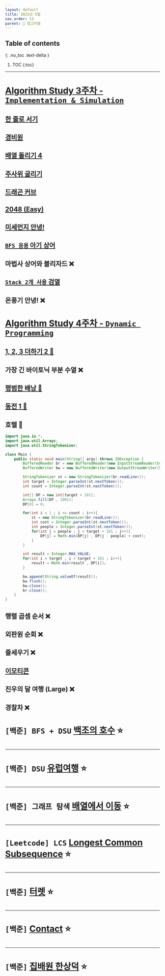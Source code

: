 ```yaml
---
layout: default
title: 2022년 5월
nav_order: 13
parent: 🐢 알고리즘
---
```

## Table of contents
{: .no_toc .text-delta }

1. TOC
{:toc}

---

# **[Algorithm Study 3주차 - `Implementation & Simulation`](https://github.com/jdalma/Algorithm-Study/tree/main/%5BWeek3%20-%20Implementation%20%26%20Simulation%5D/%EC%A0%95%ED%98%84%EC%A4%80)**

## [한 줄로 서기](https://github.com/jdalma/Algorithm-Study/blob/main/%5BWeek3%20-%20Implementation%20%26%20Simulation%5D/%EC%A0%95%ED%98%84%EC%A4%80/1_1138.java)
## [경비원](https://github.com/jdalma/Algorithm-Study/blob/main/%5BWeek3%20-%20Implementation%20%26%20Simulation%5D/%EC%A0%95%ED%98%84%EC%A4%80/2_2564.java)
## [배열 돌리기 4](https://github.com/jdalma/Algorithm-Study/blob/main/%5BWeek3%20-%20Implementation%20%26%20Simulation%5D/%EC%A0%95%ED%98%84%EC%A4%80/3_17406.java)
## [주사위 굴리기](https://github.com/jdalma/Algorithm-Study/blob/main/%5BWeek3%20-%20Implementation%20%26%20Simulation%5D/%EC%A0%95%ED%98%84%EC%A4%80/4_17499.java)
## [드래곤 커브](https://github.com/jdalma/Algorithm-Study/blob/main/%5BWeek3%20-%20Implementation%20%26%20Simulation%5D/%EC%A0%95%ED%98%84%EC%A4%80/5_15685.java)
## [2048 (Easy)](https://github.com/jdalma/Algorithm-Study/blob/main/%5BWeek3%20-%20Implementation%20%26%20Simulation%5D/%EC%A0%95%ED%98%84%EC%A4%80/6_12100.java)
## [미세먼지 안녕!](https://github.com/jdalma/Algorithm-Study/blob/main/%5BWeek3%20-%20Implementation%20%26%20Simulation%5D/%EC%A0%95%ED%98%84%EC%A4%80/7_17144.java)
## [`BFS 응용` 아기 상어](https://github.com/jdalma/Algorithm-Study/blob/main/%5BWeek3%20-%20Implementation%20%26%20Simulation%5D/%EC%A0%95%ED%98%84%EC%A4%80/8_16236.java)
## 마법사 상어와 블리자드 ❌
## [`Stack 2개 사용` 검열](https://github.com/jdalma/Algorithm-Study/blob/main/%5BWeek3%20-%20Implementation%20%26%20Simulation%5D/%EC%A0%95%ED%98%84%EC%A4%80/10_3111.java)
## 온풍기 안녕! ❌

# **[Algorithm Study 4주차 - `Dynamic Programming`](https://github.com/jdalma/Algorithm-Study/tree/main/%5BWeek4%20-%20DP%5D)**

## [1, 2, 3 더하기 2 🚨](https://github.com/jdalma/Algorithm-Study/blob/main/%5BWeek4%20-%20DP%5D/%EC%A0%95%ED%98%84%EC%A4%80/A_12101.java)
## 가장 긴 바이토닉 부분 수열 ❌
## [평범한 배낭 🚨](https://github.com/jdalma/Algorithm-Study/blob/main/%5BWeek4%20-%20DP%5D/%EC%A0%95%ED%98%84%EC%A4%80/C_12865.java)
## [동전 1 🚨](https://github.com/jdalma/Algorithm-Study/blob/main/%5BWeek4%20-%20DP%5D/%EC%A0%95%ED%98%84%EC%A4%80/D_2293.java)
## 호텔 🚨

```java
import java.io.*;
import java.util.Arrays;
import java.util.StringTokenizer;

class Main {
    public static void main(String[] args) throws IOException {
        BufferedReader br = new BufferedReader(new InputStreamReader(System.in));
        BufferedWriter bw = new BufferedWriter(new OutputStreamWriter(System.out));

        StringTokenizer st = new StringTokenizer(br.readLine());
        int target = Integer.parseInt(st.nextToken());
        int count = Integer.parseInt(st.nextToken());

        int[] DP = new int[target + 101];
        Arrays.fill(DP , 1001);
        DP[0] = 0;

        for(int i = 1 ; i <= count ; i++){
            st = new StringTokenizer(br.readLine());
            int cost = Integer.parseInt(st.nextToken());
            int people = Integer.parseInt(st.nextToken());
            for(int j = people ; j < target + 101 ; j++){
                DP[j] = Math.min(DP[j] , DP[j - people] + cost);
            }
        }

        int result = Integer.MAX_VALUE;
        for(int i = target ; i < target + 101 ; i++){
            result = Math.min(result , DP[i]);
        }

        bw.append(String.valueOf(result));
        bw.flush();
        bw.close();
        br.close();
    }
}
```

## 행렬 곱셈 순서 ❌
## 외판원 순회 ❌
## 줄세우기 ❌
## [이모티콘](https://github.com/jdalma/Algorithm-Study/blob/main/%5BWeek4%20-%20DP%5D/%EC%A0%95%ED%98%84%EC%A4%80/I_24116.java)
## 진우의 달 여행 (Large) ❌
## 경찰차 ❌


# **`[백준] BFS + DSU` [백조의 호수](https://www.acmicpc.net/problem/3197)** ⭐

```java
```

***

# **`[백준] DSU` [유럽여행](https://www.acmicpc.net/problem/1185)** ⭐

```java
```

***

# **`[백준] 그래프 탐색` [배열에서 이동](https://www.acmicpc.net/problem/1981)** ⭐

```java

```

***

# **`[Leetcode] LCS` [Longest Common Subsequence](https://leetcode.com/problems/longest-common-subsequence/)** ⭐

```java

```

***

# **`[백준]` [터렛](https://www.acmicpc.net/problem/1002)** ⭐

```java

```

***

# **`[백준]` [Contact](https://www.acmicpc.net/problem/1013)** ⭐

```java
```

***

# **`[백준]` [집배원 한상덕](https://www.acmicpc.net/problem/2842)** ⭐

```java
```